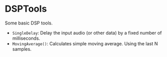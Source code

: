 # DSPTools
Some basic DSP tools.

- `SingleDelay`: Delay the input audio (or other data) by a fixed number of milliseconds.
- `MovingAverage()`: Calculates simple moving average. Using the last N samples.

